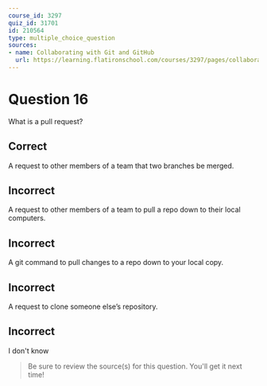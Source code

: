 ```yaml
---
course_id: 3297
quiz_id: 31701
id: 210564
type: multiple_choice_question
sources:
- name: Collaborating with Git and GitHub
  url: https://learning.flatironschool.com/courses/3297/pages/collaborating-with-git-and-github
---
```


# Question 16

What is a pull request?

## Correct

A request to other members of a team that two branches be merged.

## Incorrect

A request to other members of a team to pull a repo down to their local
computers.

## Incorrect

A git command to pull changes to a repo down to your local copy.

## Incorrect

A request to clone someone else’s repository.

## Incorrect

I don't know

> Be sure to review the source(s) for this question. You'll get it next time!
